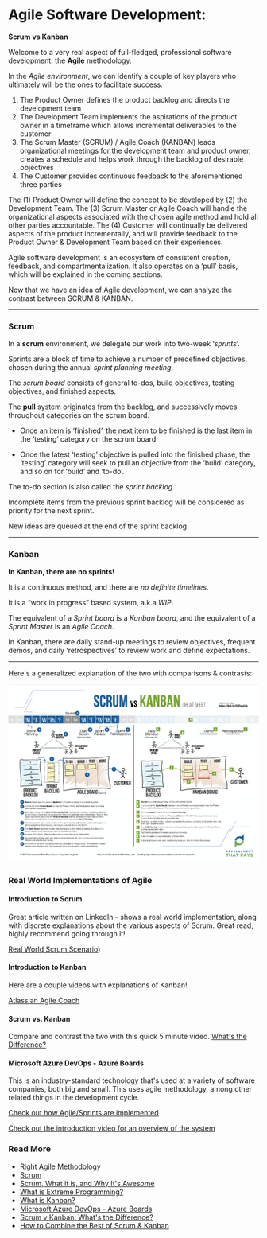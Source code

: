 # Agile Software Development: 
**Scrum vs Kanban**

Welcome to a very real aspect of full-fledged, professional software development: the **Agile** methodology. 

In the *Agile environment*, we can identify a couple of key players who ultimately will be the ones to facilitate success. 

1. The Product Owner defines the product backlog and directs the development team
2. The Development Team implements the aspirations of the product owner in a timeframe which allows incremental deliverables to the customer
3. The Scrum Master (SCRUM) / Agile Coach (KANBAN) leads organizational meetings for the development team and product owner, creates a schedule and helps work through the backlog of desirable objectives
4. The Customer provides continuous feedback to the aforementioned three parties

The (1) Product Owner will define the concept to be developed by (2) the Development Team. The (3) Scrum Master or Agile Coach will handle the organizational aspects associated with the chosen agile method and hold all other parties accountable. The (4) Customer will continually be delivered aspects of the product incrementally, and will provide feedback to the Product Owner & Development Team based on their experiences.

Agile software development is an ecosystem of consistent creation, feedback, and compartmentalization. It also operates on a 
‘pull’ basis, which will be explained in the coming sections. 

Now that we have an idea of Agile development, we can analyze the contrast between SCRUM & KANBAN.

---

### Scrum

In a **scrum** environment, we delegate our work into two-week ‘*sprints*’. 

Sprints are a block of time to achieve a number of predefined objectives, chosen during the annual *sprint planning meeting*. 

The *scrum board* consists of general to-dos, build objectives, testing objectives, and finished aspects.

The **pull** system originates from the backlog, and successively moves throughout categories on the scrum board. 

- Once an item is ‘finished’, the next item to be finished is the last item in the ‘testing’ category on the scrum board.

- Once the latest ‘testing’ objective is pulled into the finished phase, the ‘testing’ category will seek to pull an objective from the ‘build’ category, and so on for ‘build’ and ‘to-do’.

The to-do section is also called the *sprint backlog*.

Incomplete items from the previous sprint backlog will be considered as priority for the next sprint.

New ideas are queued at the end of the sprint backlog.

---

### Kanban

**In Kanban, there are no sprints!**

It is a continuous method, and there are *no definite timelines*.

It is a “work in progress” based system, a.k.a *WIP*.

The equivalent of a *Sprint board* is a *Kanban board*, and the equivalent of a *Sprint Master* is an *Agile Coach*.

In Kanban, there are daily stand-up meetings to review objectives, frequent demos, and daily ‘retrospectives’ to review work and define expectations.

---
Here's a generalized explanation of the two with comparisons & contrasts:

![image](https://github.com/Lehigh-Coders-Community/CSE6cubed/blob/master/FILES/Screen%20Shot%202020-10-12%20at%201.47.29%20AM.png)

### Real World Implementations of Agile

#### Introduction to Scrum
Great article written on LinkedIn - shows a real world implementation, along with discrete explanations about the various aspects of Scrum. Great read, highly recommend going through it!

[Real World Scrum Scenario](https://www.linkedin.com/pulse/introduction-scrum-real-world-example-steen-lerche-jensen/))

#### Introduction to Kanban
Here are a couple videos with explanations of Kanban!

[Atlassian Agile Coach](https://www.youtube.com/watch?v=iVaFVa7HYj4)

#### Scrum vs. Kanban
Compare and contrast the two with this quick 5 minute video.
[What's the Difference?](https://www.youtube.com/watch?v=rIaz-l1Kf8w)


#### Microsoft Azure DevOps - Azure Boards
This is an industry-standard technology that's used at a variety of software companies, both big and small. This uses agile methodology, among other related things in the development cycle.

[Check out how Agile/Sprints are implemented](https://www.youtube.com/watch?v=SbFKi6Hflc0)

[Check out the introduction video for an overview of the system](https://www.youtube.com/watch?v=JhqpF-5E10I)

### Read More
- [Right Agile Methodology](https://kanbanize.com/blog/right-agile-methodology-for-your-project/)
- [Scrum](https://www.scrum.org/resources/what-is-scrum)
- [Scrum, What it is, and Why It's Awesome](https://www.atlassian.com/agile/scrum)
- [What is Extreme Programming?](https://www.lucidchart.com/blog/what-is-extreme-programming)
- [What is Kanban?](https://www.atlassian.com/agile/kanban)
- [Microsoft Azure DevOps - Azure Boards](https://docs.microsoft.com/en-us/azure/devops/boards/get-started/what-is-azure-boards?view=azure-devops&tabs=agile-process)
- [Scrum v Kanban: What's the Difference?](https://www.youtube.com/watch?v=rIaz-l1Kf8w)
- [How to Combine the Best of Scrum & Kanban](https://techbeacon.com/app-dev-testing/scrum-vs-kanban-how-combine-best-both-methods)
